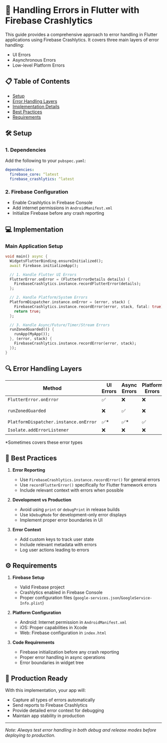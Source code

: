 # 🔐 Handling Errors in Flutter with Firebase Crashlytics

This guide provides a comprehensive approach to error handling in Flutter applications using Firebase Crashlytics. It covers three main layers of error handling:
- UI Errors
- Asynchronous Errors
- Low-level Platform Errors

## 📋 Table of Contents
- [Setup](#-setup)
- [Error Handling Layers](#-error-handling-layers)
- [Implementation Details](#-implementation-details)
- [Best Practices](#-best-practices)
- [Requirements](#-requirements)

## 🛠 Setup

### 1. Dependencies
Add the following to your `pubspec.yaml`:
```yaml
dependencies:
  firebase_core: ^latest
  firebase_crashlytics: ^latest
```

### 2. Firebase Configuration
- Enable Crashlytics in Firebase Console
- Add internet permissions in `AndroidManifest.xml`
- Initialize Firebase before any crash reporting

## 💻 Implementation

### Main Application Setup
```dart
void main() async {
  WidgetsFlutterBinding.ensureInitialized();
  await Firebase.initializeApp();

  // 1. Handle Flutter UI Errors
  FlutterError.onError = (FlutterErrorDetails details) {
    FirebaseCrashlytics.instance.recordFlutterError(details);
  };

  // 2. Handle Platform/System Errors
  PlatformDispatcher.instance.onError = (error, stack) {
    FirebaseCrashlytics.instance.recordError(error, stack, fatal: true);
    return true;
  };

  // 3. Handle Async/Future/Timer/Stream Errors
  runZonedGuarded(() {
    runApp(MyApp());
  }, (error, stack) {
    FirebaseCrashlytics.instance.recordError(error, stack);
  });
}
```

## 🔍 Error Handling Layers

| Method | UI Errors | Async Errors | Platform Errors | Isolate Errors | Level |
|--------|-----------|--------------|-----------------|----------------|-------|
| `FlutterError.onError` | ✅ | ❌ | ❌ | ❌ | UI Layer |
| `runZonedGuarded` | ❌ | ✅ | ❌ | ❌ | Application Logic |
| `PlatformDispatcher.instance.onError` | ✅* | ✅* | ✅ | ❌ | System/Platform |
| `Isolate.addErrorListener` | ❌ | ❌ | ❌ | ✅ | Manual Isolate |

*Sometimes covers these error types

## 📝 Best Practices

1. **Error Reporting**
   - Use `FirebaseCrashlytics.instance.recordError()` for general errors
   - Use `recordFlutterError()` specifically for Flutter framework errors
   - Include relevant context with errors when possible

2. **Development vs Production**
   - Avoid using `print` or `debugPrint` in release builds
   - Use `kDebugMode` for development-only error displays
   - Implement proper error boundaries in UI

3. **Error Context**
   - Add custom keys to track user state
   - Include relevant metadata with errors
   - Log user actions leading to errors

## ⚙️ Requirements

1. **Firebase Setup**
   - Valid Firebase project
   - Crashlytics enabled in Firebase Console
   - Proper configuration files (`google-services.json`/`GoogleService-Info.plist`)

2. **Platform Configuration**
   - Android: Internet permission in `AndroidManifest.xml`
   - iOS: Proper capabilities in Xcode
   - Web: Firebase configuration in `index.html`

3. **Code Requirements**
   - Firebase initialization before any crash reporting
   - Proper error handling in async operations
   - Error boundaries in widget tree

## 🚀 Production Ready

With this implementation, your app will:
- Capture all types of errors automatically
- Send reports to Firebase Crashlytics
- Provide detailed error context for debugging
- Maintain app stability in production

---

*Note: Always test error handling in both debug and release modes before deploying to production.* 
